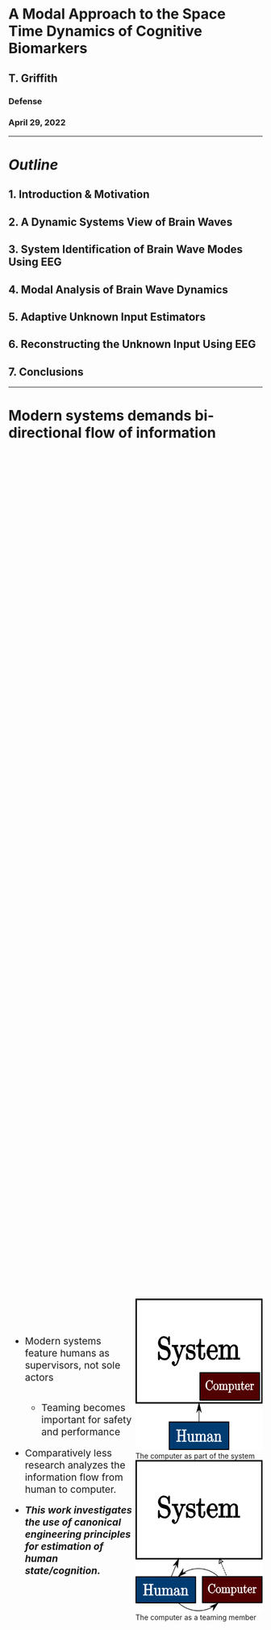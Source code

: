 <!-- .slide: data-background="#500000" class="dark" -->

# A Modal Approach to the Space Time Dynamics of Cognitive Biomarkers 

## T. Griffith
### Defense

### April 29, 2022

---

<!-- .slide: data-background="#ffffff" class="light" -->
# ***Outline***

## 1. Introduction & Motivation
## 2. A Dynamic Systems View of Brain Waves
## 3. System Identification of Brain Wave Modes Using EEG
## 4. Modal Analysis of Brain Wave Dynamics
## 5. Adaptive Unknown Input Estimators
## 6. Reconstructing the Unknown Input Using EEG
## 7. Conclusions 


---

<!-- .slide: data-background="#ffffff" class="light" -->
# Modern systems demands bi-directional flow of information
<style>
.vertical-center {
  min-height: 100%;  /* Fallback for browsers do NOT support vh unit */
  min-height: 100vh; /* These two lines are counted as one :-)       */

  display: flex;
  align-items: center;
}

.container{
    display: flex;
}
.col{
    flex: 1;
}
</style>

<div class="container vertical-center">

<div class="col">
 <ul style="font-size:2vw">
  <li style="padding-bottom:0.9em">Modern systems feature humans as supervisors, not sole actors</li>
  <ul>
  <li style="padding-bottom:0.9em">Teaming becomes important for safety and performance</li>
</ul> 
  <li style="padding-bottom:0.9em">Comparatively less research analyzes the information flow from human to computer.</li>
  <li style="padding-bottom:0.9em"> <em><strong> This work investigates the use of canonical engineering principles for estimation of human state/cognition.</strong></em></li>
</ul> 
</div>

<div class="col">
<img src="img/defense/paradigm1.png" alt="Trulli" height="300">
<figcaption> The computer as part of the system </figcaption>
<img src="img/defense/paradigm2.png" alt="Trulli" height="300">
  <figcaption> The computer as a teaming member </figcaption>
</div>


</div>


---

<!-- .slide: data-background="#ffffff" class="light" -->

# Hardware and experimental design can be used to interpret information about human states from noisy physiological data.
<style>
.vertical-center {
  min-height: 100%;  /* Fallback for browsers do NOT support vh unit */
  min-height: 100vh; /* These two lines are counted as one :-)       */

  display: flex;
  align-items: center;
}

.container{
    display: flex;
}
.col{
    flex: 1;
}
</style>

<div class="container vertical-center">

<div class="col">
 <ul style="font-size:2vw">
  <li style="padding-bottom:0.9em">Physiological signals are historically not portable</li>
  <ul>
  <li style="padding-bottom:0.9em">Prevented ecologically valid experiments</li>
</ul> 
  <li style="padding-bottom:0.9em">Human state (e.g. SA) reduced to discrete self reports</li>
  <li style="padding-bottom:0.9em"> <em><strong> There is new potential for modeling techniques to interpret human state from noisy physiological signals.</strong></em></li>
</ul> 
</div>

<div class="col">
<img src="https://pbs.twimg.com/media/E2LX-5-VIAAwlDp?format=jpg&name=4096x4096" alt="Trulli" height="500">
<figcaption> Time Domain fNIRS from 
<a href="https://www.kernel.com/products">Kernel Flow</a> </figcaption>
</div>


</div>




---


# Cognition as a black box
<div class="col">
<img src="img/defense/black_box.png" alt="Trial 5, Averaged" width="80%">
</div>
<ul style="font-size:2vw">
  <li style="padding-bottom:0.9em">Cognition gives rise to EEG signals</li>
  <ul>
  <li style="padding-bottom:0.9em">but it is ***noisy*** and only ***loosely*** correlated with cognition</li>
</ul> 
<li style="padding-bottom:0.9em">Cellular activity can only be measured invasively </li>
<li style="padding-bottom:0.9em">***Can we say something about cognition from dynamic EEG signals***? </li>
</ul> 



---

<!-- .slide: data-background="#ffffff" class="light" -->

# Nonstationary, nonlinear signals make the ***dynamics*** tricky

<ul style="font-size:2vw">
  <li style="padding-bottom:0.9em">Historically,</li>
  <ul>
  <li style="padding-bottom:0.9em">stationary analysis is used with a sliding window</li>
  <li style="padding-bottom:0.9em">or case by case highly derived models are developed</li>
</ul> 
<li style="padding-bottom:0.9em">This work seeks a method to address in engineering dynamics terms</li>
  <ul>
  <li style="padding-bottom:0.9em">with eye towards cognitive outcomes</li>
  <li style="padding-bottom:0.9em">because there are many existing analytical tools in engineering dynamics</li>
</ul> 
</ul>

> a dynamic analysis in which no assumptions about stationarity are made, is required.




<div style="text-align: right"> <small>Hindriks, Rikkert, et al. "Latency analysis of resting-state BOLD-fMRI reveals traveling waves in visual cortex linking task-positive and task-negative networks." Neuroimage 200 (2019): 259-274.</small></div>

---

<!-- .slide: data-background="#ffffff" class="light" -->

# Guardrails: This is not a model of the brain!
## but you can measure EEG signals and say something about the system
<style>
.vertical-center {
  min-height: 100%;  /* Fallback for browsers do NOT support vh unit */
  min-height: 100vh; /* These two lines are counted as one :-)       */

  display: flex;
  align-items: center;
}

.container{
    display: flex;
}
.col{
    flex: 1;
}
</style>

<div class="container vertical-center">

<div class="col">
 <ul style="font-size:2vw">
  <li style="padding-bottom:0.9em">Engineering mechanics does not require atomic level analysis to evaluate stress and strain.</li>
  <ul>
  <li style="padding-bottom:0.9em">Can we extend this analogy to spatio-temporal dynamics of human cognition?</li>
</ul> 
<ul>
  <li style="padding-bottom:0.9em">Because brain wave dynamics are also spectral</li>
</ul> 
</ul> 
</div>

<div class="col">
<figure>
<img src="https://static-01.hindawi.com/articles/ddns/volume-2015/542507/figures/542507.fig.003a.svgz" alt="Trial 5, Averaged" width="35%"> 
<img src="img/defense/right_arrow2.png" alt="Trial 5, Averaged" width="5%">
<img src="https://i0.wp.com/wtt.pauken.org/wp-content/uploads/2011/10/mode03.gif?ssl=1" alt="Trial 5, Averaged" width="25%">
<img src="img/defense/plus.png" alt="Trial 5, Averaged" width="5%">
<img src="https://i0.wp.com/wtt.pauken.org/wp-content/uploads/2011/10/mode22.gif?resize=400%2C300&ssl=1" alt="Trial 5, Averaged" width="25%">
<figcaption>Surface recordings of membranes yield useful engineering information.</figcaption>
</figure>
<figure>
<img src="https://static-01.hindawi.com/articles/jam/volume-2014/261347/figures/261347.fig.005c.jpg" alt="Trial 5, Averaged" width="45%">
<img src="img/defense/right_arrow2.png" alt="Trial 5, Averaged" width="5%">
<img src="https://upload.wikimedia.org/wikipedia/commons/thumb/5/55/Question_Mark.svg/1280px-Question_Mark.svg.png" alt="Trial 5, Averaged" width="30%">
<figcaption>Is this notion relevant to brain waves?</figcaption>
</figure>
</div>



</div>

<div style="text-align: right"> <small><a href="https://wtt.pauken.org/chapter-2/membrane-modes-2/9">2D membrane modes</a> </small></div>


---






<!-- .slide: data-background="#003C71" class="dark" -->

# 2. A Dynamic Systems View of Brain Waves



---

<section>
<h1> A canonical approach: </h1>
<br>
<img src="img/defense/eeg_ex2.png" alt="Trulli" height="400">
<br>
:arrow_double_down:
<br>
Linearized brain wave plant: 
  $\begin{aligned}
    \begin{cases}
    \dot{x}=Ax+Bu +v_x \\\
    y=Cx
    \end{cases}
  \end{aligned}$
<br>
<h2> linearization is ***around an operating point*** </h2>
<br>
but $A, \ B, \ C, \ v_x, \ x, \text{and} \ u $ are all unknown.


</section>

<section>
$A, \ B, \ C, \ v_x, \ x, \text{and} \ u $ are ***all unknown***.
<h2> This level of uncertainty is an unsovled problem </h2>

Identify the plant: 
  $\begin{aligned}
    \begin{cases}
\dot{x}_m=A_m x +v_x \\\
y_m=C x_m
\end{cases}
  \end{aligned}$,
<br>
accepting the uncertainty in $A_m$.

</section>

<section>
<h2> A modal transformation yields a discrete set of spatio-temporal modes which are useful for brain wave analysis and mapping </h2>
<figure>
  <img src="http://www.svibs.com/resources/ARTeMIS_Modal_Help_v3/images/ModalDecomposition.png" alt="Trulli" height="350">
</figure>

 <ul>
  <li style="padding-bottom:0.9em">A giant $(A,C)$ may not be useful!</li>
  <li style="padding-bottom:0.9em">Modes have:</li>
  <ul>
  <li style="padding-bottom:0.9em">Frequency ($f$)</li>
  <li style="padding-bottom:0.9em">Damping ($\zeta$)</li>
  <li style="padding-bottom:0.9em">Mode shape ($\phi$)</li>
  <li style="padding-bottom:0.9em">Complexity ($\%$)</li>
</ul> 
  <li style="padding-bottom:0.9em">Modal dynamics are equivalent to original model</li>
</ul> 

</section>

<section>
<h1> Modal complexity and traveling waves </h1>
<style>
.vertical-center {
  min-height: 100%;  /* Fallback for browsers do NOT support vh unit */
  min-height: 100vh; /* These two lines are counted as one :-)       */

  display: flex;
  align-items: center;
}

.container{
    display: flex;
}
.col{
    flex: 1;
}
</style>

<div class="container vertical-center">

<div class="col">

<img class="plain" src="img/animode.gif" alt="Trial 5, Averaged" style="height:500px;">
<figcaption> Theoretical standing wave mode shape $C_r=0\%$</figcaption>


</div>



<div class="col">

<img class="plain" src="img/animode2.gif" alt="Trial 5, Averaged" style="height:500px;">
<figcaption> Theoretical standing wave mode shape $C_r=15\%$</figcaption>



</div>

</div>

</section>


---

<!-- .slide: data-background="#003C71" class="dark" -->

# 3. System Identification of Brain Wave Modes Using EEG

---

<!-- .slide: data-background="#ffffff" class="light" -->
<section>
<h1> Datasets considered</h1>
<style>
.vertical-center {
  min-height: 100%;  /* Fallback for browsers do NOT support vh unit */
  min-height: 100vh; /* These two lines are counted as one :-)       */

  display: flex;
  align-items: center;
}

.container{
    display: flex;
}
.col{
    flex: 1;
}
</style>

<div class="container vertical-center">

<div class="col">
<h2> DEAP: A Database for Emotion Analysis using Physiological Signals </h2>
<figure>
  <img src="img/defense/val_arou.jpg" alt="Trulli" height="400">
</figure>
 <ul>
  <li style="padding-bottom:0.9em">32 sensors</li>
  <li style="padding-bottom:0.9em">32 subjects watch 40 videos</li>
  <li style="padding-bottom:0.9em">Subjects self report Valence and Arousal</li>
</ul> 
</div>



<div class="col">

<h2> Neuropsychoimaging of Addiction and Related Conditions Dataset </h2>
<figure>
  <img src="https://www.ncbi.nlm.nih.gov/pmc/articles/instance/3463641/bin/nihms-386132-f0003.jpg" alt="Trulli" height="400">
</figure>
 <ul>
  <li style="padding-bottom:0.9em">60 sensors</li>
  <li style="padding-bottom:0.9em">100 subjects at rest state</li>
  <li style="padding-bottom:0.9em">Subjects self report craving scale</li>
</ul> 
</div>


</div>
<br>
<div style="text-align: right"> <small><small>Koelstra, Sander, et al. "Deap: A database for emotion analysis; using physiological signals." IEEE transactions on affective computing 3.1 (2011): 18-31.</small></small></div>
<div style="text-align: right"> <small><small>Konova, Anna B., et al. "Structural and behavioral correlates of abnormal encoding of money value in the sensorimotor striatum in cocaine addiction." European Journal of Neuroscience 36.7 (2012): 2979-2988.</small></small></div>

</section>

<section>
<h1> Output only modal analysis is well suited to the analysis of EEG waves</h1>
 <ul>
  <li style="padding-bottom:0.9em">OMA (stochastic, zero mean)</li>
  <li style="padding-bottom:0.9em">DMD (deterministic, full state)</li>
  <li style="padding-bottom:0.9em">NeXT (deterministic, modal)</li>
  <li style="padding-bottom:0.9em">N4SID (stochastic, Kalman states)</li>
</ul> 


<figure>
  <img src="img/defense/modal_out2.png" alt="Trulli" height="500">
  <figcaption>Bivariate distribution of identified modes in DEAP dataset</figcaption>
</figure>

</section>



<section>
<h1> Between 40 and 50 modes are needed for brain wave modeling </h1>
<style>
.vertical-center {
  min-height: 100%;  /* Fallback for browsers do NOT support vh unit */
  min-height: 100vh; /* These two lines are counted as one :-)       */

  display: flex;
  align-items: center;
}

.container{
    display: flex;
}
.col{
    flex: 1;
}
</style>

<div class="container vertical-center">

<div class="col">
Identify the plant: 
  $\begin{aligned}
    \begin{cases}
\dot{x}_m=A_m x +v_x\\\
y_m=C x_m 
\end{cases}
  \end{aligned}$
<br><br>
$\begin{aligned}
    O&=\begin{bmatrix}
    C \\\ CA_m \\\ CA_m^2 \\\ \vdots \\\ CA_m^{s-1}
    \end{bmatrix} X_0 \\\
    &= \Gamma X_0
\end{aligned}$
<br><br>
$\begin{aligned}
    \hat{\Gamma}=US^{1/2}\\
    \hat{X}_0=S^{1/2}V^*
\end{aligned}$
<h3><em><strong> Observability is so important! </strong></em></h3>
</div>



<div class="col">
<figure>
  <img src="img/defense/truncate_ex3.png" alt="Trulli" height="500">
  <figcaption>The singular values (i.e. importance) of each mode rolls off after 50 modes.</figcaption>
</figure>
</div>

</div>

</section>

<section>
<h1> Modal superposition recreates the measured data </h1>
<h2> Example from Mt. Sinai CUD database </h2>
<style>
.vertical-center {
  min-height: 100%;  /* Fallback for browsers do NOT support vh unit */
  min-height: 100vh; /* These two lines are counted as one :-)       */

  display: flex;
  align-items: center;
}

.container{
    display: flex;
}
.col{
    flex: 1;
}
</style>

<div class="container vertical-center">

<div class="col">

<figure>
  <img src="img/defense/braingif/comb_tot.gif" alt="Trulli"  style="border:0px;margin:-10px;float:inherit;width:800px;">
  <img src="img/defense/braingif/modes2.png" alt="Trulli" style="border:0px;margin:0px;float:inherit;width:800px;">
    <figcaption>Example mode from Mt. Sinai data: (`$f=23$` hz, `$\zeta = 0.12$`, `$C_r = 22\%$`) </figcaption>
</figure>


</div>



<div class="col">

<figure>
  <img src="img/defense/superposemodes.gif" alt="Trulli" style="border:0px;margin:0px;float:inherit;height:600px;">
  <figcaption> A single channel example of how modes superpose to recreate the observed EEG data. </figcaption>
</figure>



</div>

</div>

</section>



---


<!-- .slide: data-background="#003C71" class="dark" -->

# 4. Modal Analysis of Brain Wave Dynamics

---
<section>
<h1> Modal complexity and traveling waves </h1>
<style>
.vertical-center {
  min-height: 100%;  /* Fallback for browsers do NOT support vh unit */
  min-height: 100vh; /* These two lines are counted as one :-)       */

  display: flex;
  align-items: center;
}

.container{
    display: flex;
}
.col{
    flex: 1;
}
</style>

<div class="container vertical-center">

<div class="col">

<img class="plain" src="img/animode.gif" alt="Trial 5, Averaged" style="height:500px;">
<figcaption> Theoretical standing wave mode shape $C_r=0\%$</figcaption>


</div>



<div class="col">

<img class="plain" src="img/animode2.gif" alt="Trial 5, Averaged" style="height:500px;">
<figcaption> Theoretical standing wave mode shape $C_r=15\%$</figcaption>



</div>

</div>

</section>


<section>
<h1> Brain wave modes can be standing or traveling </h1>
<style>
.vertical-center {
  min-height: 100%;  /* Fallback for browsers do NOT support vh unit */
  min-height: 100vh; /* These two lines are counted as one :-)       */

  display: flex;
  align-items: center;
}

.container{
    display: flex;
}
.col{
    flex: 1;
}
</style>

<div class="container vertical-center">

<div class="col">

<figure>
  <img src="img\defense\braingif\standing.gif" alt="Trial 5, Averaged" style="height:500px;">
  <figcaption> An example standing wave (`$C_r=5\%$`) from the Mt. Sinai database. Standing waves are most prevalent in rest conditions.</figcaption>
</figure>


</div>



<div class="col">

<figure>
  <img src="img\defense\braingif\traveling.gif" alt="Trial 5, Averaged" style="height:500px;">
  <figcaption> An example traveling wave (`$C_r=83\%$`) from the Mt. Sinai database. Traveling waves are most prevalent in active conditions.</figcaption>
</figure>



</div>

</div>

</section>



<section>
<h1> Humans share certain modes</h1>
<style>
.vertical-center {
  min-height: 100%;  /* Fallback for browsers do NOT support vh unit */
  min-height: 100vh; /* These two lines are counted as one :-)       */

  display: flex;
  align-items: center;
}

.container{
    display: flex;
}
.col{
    flex: 1;
}
</style>

<div class="container vertical-center">

<div class="col">

<figure>
  <img src="img/common1.gif" alt="Trial 5, Averaged" style="height:500px;">
  <figcaption> Alpha Mode 1 from Subject 19, Trial 6 in the DEAP database. </figcaption>
</figure>


</div>



<div class="col">

<figure>
  <img src="img/common1.gif" alt="Trial 5, Averaged" style="height:500px;">
  <figcaption> Alpha Mode 1 from Subject 19, Trial 20 in the DEAP database. </figcaption>
</figure>



</div>

</div>
<br>
<blockquote>
<h4> Common mode frequencies are aligned with the Rest State Network</h4>
 <ul>
  <li style="padding-bottom:0.9em">Alpha Mode 1: `$4.34\pm 0.03$`</li>
  <li style="padding-bottom:0.9em">Beta Mode 2: `$21.83 \pm 0.22$`</li>
  <li style="padding-bottom:0.9em">Gamma Mode 3: `$40.39\pm 0.26$`</li>
  <li style="padding-bottom:0.9em">Gamma Mode 4: `$44.19 \pm 0.24$`</li>
</ul> 
</blockquote>
</section>


<section>
<h1> Brain wave modes are interindividual </h1>
<style>
.vertical-center {
  min-height: 100%;  /* Fallback for browsers do NOT support vh unit */
  min-height: 100vh; /* These two lines are counted as one :-)       */

  display: flex;
  align-items: center;
}

.container{
    display: flex;
}
.col{
    flex: 1;
}
</style>

<div class="container vertical-center">

<div class="col">
<figure>
  <img class="plain" src="img\confmat.jpg" alt="Trial 5, Averaged" style="height:700px;">
  <figcaption> The subject identification confusion matrix for brain wave modes in the DEAP database. The algorithm can view a set of modes and identify the subject they came from. </figcaption>
</figure>

</div>



<div class="col">

<table style="width:60%">
  <tr>
    <th>Reference</th>
    <th>Accuracy [%]</th>
  </tr>
  <tr>
    <td>This work</td>
    <td>99.85</td>
  </tr>
  <tr>
    <td><a href="https://ieeexplore.ieee.org/document/8745473">Wilaiprasitporn et al.</a> </td>
    <td>99.90</td>
  </tr>
  <tr>
  <tr>
    <td><a href="https://www.worldscientific.com/doi/abs/10.1142/S0129065717500356">DelPozo-Banos et al.</a> </td>
    <td>97.97</td>
  </tr>
  <tr>
</table>

</div>
</section>

<section>
<h1> Not all sensors are needed for subject identification accuracy </h1>
<style>
.vertical-center {
  min-height: 100%;  /* Fallback for browsers do NOT support vh unit */
  min-height: 100vh; /* These two lines are counted as one :-)       */

  display: flex;
  align-items: center;
}

.container{
    display: flex;
}
.col{
    flex: 1;
}
</style>

<div class="container vertical-center">

<div class="col">
<figure>
  <img class="plain" src="img\defense\channels-1.png" alt="Trial 5, Averaged" style="height:500px;">
  <figcaption> Subject identification accuracy vs. the number of channels in the EEG recording. </figcaption>
</figure>

</div>



<div class="col">

<table style="width:80%">
  <tr>
    <th>Reference</th>
    <th>No. Channels</th>
    <th>Accuracy [%]</th>
  </tr>
  <tr>
    <td>This work</td>
    <td>8</td>
    <td>96.45</td>
  </tr>
  <tr>
    <td><a href="https://ieeexplore.ieee.org/document/8745473">Wilaiprasitporn et al.</a> </td>
    <td>5</td>
    <td>99.1</td>
  </tr>
  <tr>
</table>

</div>
</section>

<section>
<h1> Brain wave modes poorly match nonlinear dynamics </h1>
<style>
.vertical-center {
  min-height: 100%;  /* Fallback for browsers do NOT support vh unit */
  min-height: 100vh; /* These two lines are counted as one :-)       */

  display: flex;
  align-items: center;
}

.container{
    display: flex;
}
.col{
    flex: 1;
}
</style>

<div class="container vertical-center">

<div class="col">
<figure>
  <img src="img/defense/superposemodes.gif" alt="Trulli" height="600">
</figure>
<figcaption> Superposed modes recreate the data they came from. </figcaption>
</div>



<div class="col">

<figure>
  <img src="img/defense/bad_modes.gif" alt="Trulli" height="600">
  <figcaption> Superposed modes do not match unseen data well. </figcaption>
</figure>



</div>
</section>

---

<!-- .slide: data-background="#003C71" class="dark" -->

# 5. Adaptive Unknown Input Estimators

---

<section>
<h1> Adaptive Unknown Input Estimators </h1>
<h2> Estimator overview </h2>
<style>
.vertical-center {
  min-height: 100%;  /* Fallback for browsers do NOT support vh unit */
  min-height: 100vh; /* These two lines are counted as one :-)       */

  display: flex;
  align-items: center;
}

.container{
    display: flex;
}
.col{
    flex: 1;
}
</style>

<div class="container vertical-center">

<div class="col">

<ul style="font-size:1.5vw">
<li style="padding-bottom:0.9em">Three significant uncertainties</li>
<ul>
  <li style="padding-bottom:0.9em"> Input $u$ is unknown, external, deterministic</li>
  <li style="padding-bottom:0.9em"> State matrix $A$ may have uncertainty</li>
  <li style="padding-bottom:0.9em"> General process uncertainty $v_x$</li>
  </ul>
<li ><strong><em>Can we synthesize $u$ and correct $A$?</em></strong></li>
</ul> 
</div>



<div class="col">

\begin{aligned}
    \dot{x}&=Ax+Bu+v_x\\\
    y&=Cx
\end{aligned}



</div>
</div>
</section>

<section>
<h1> Adaptive Unknown Input Estimators </h1>
<h2> Modeling unknown inputs </h2>
<style>
.vertical-center {
  min-height: 100%;  /* Fallback for browsers do NOT support vh unit */
  min-height: 100vh; /* These two lines are counted as one :-)       */

  display: flex;
  align-items: center;
}

.container{
    display: flex;
}
.col{
    flex: 1;
}
</style>

<div class="container vertical-center">

<div class="col">

<ul>
<li style="padding-bottom:0.9em">Approximate input space $\mathbb{U}$</li>
  <ul>
  <li style="padding-bottom:0.9em">$\hat{u}=\sum_{i=1}^{N} c_i f_i(t)$</li></ul>
<li style="padding-bottom:0.9em" style="padding-bottom:0.9em">Persistent Inputs</dt>
<ul>
  <li style="padding-bottom:0.9em">$\dot{z}_u=F_u z_u$</li>
  <li style="padding-bottom:0.9em">$\hat{u}=\Theta_u z_u$</li>
  <li style="padding-bottom:0.9em">$F_u = \begin{bmatrix} 0 & 1 & 0 \\\ -\omega^2 & 0 & 0 \\\ 0 & 0 & 0 \end{bmatrix}$</li>
  </ul>
</ul> 
</div>



<div class="col">

<figure>
  <img src="img/defense/uhat.gif" alt="Trulli" height="600">
</figure>


</div>
</div>

</section>

<section>
<h1> Adaptive Unknown Input Estimators </h1>
<h2> Architecture and estimator error </h2>
<style>
.vertical-center {
  min-height: 100%;  /* Fallback for browsers do NOT support vh unit */
  min-height: 100vh; /* These two lines are counted as one :-)       */

  display: flex;
  align-items: center;
}

.container{
    display: flex;
}
.col{
    flex: 1;
}
</style>

<div class="container vertical-center">

<div class="col">

<figure>
  <img src="img/defense/est_arch.png" alt="Trulli" height="600">
</figure>
</div>



<div class="col">

Recover $A$ with adaptive scheme
`$$ A \equiv A_m +B L_{*} C $$`
`$$ \dot{L} = -e_y y^* \gamma_e - \alpha L; \ \alpha>0, \ \gamma_e > 0 $$`
<br>
Error dynamics

`$$ \dot{e}=(\bar{A}+\bar{K} \bar{C})e+\bar{B} \underbrace{\Delta L y}_\text{$w$} + v $$`
`$$ \begin{bmatrix} \dot{e}_x \\\ \dot{e}_z \end{bmatrix} = \underbrace{\begin{bmatrix} A_m+K_x C & B \Theta_u \\\ K_u C & F_u \end{bmatrix}}_\text{$\bar{A}_c$} \begin{bmatrix} e_x \\\ e_z \end{bmatrix} +\begin{bmatrix} B \\\ 0 \end{bmatrix} w +\begin{bmatrix} v_x \\\ v_u \end{bmatrix}$$`


</div>
</div>
</section>

<section>
<h1> Adaptive Unknown Input Estimators </h1>
<h2> Architecture and estimator error </h2>
<style>
.vertical-center {
  min-height: 100%;  /* Fallback for browsers do NOT support vh unit */
  min-height: 100vh; /* These two lines are counted as one :-)       */

  display: flex;
  align-items: center;
}

.container{
    display: flex;
}
.col{
    flex: 1;
}
</style>

<div class="container vertical-center">

<div class="col">

<ul>
<li style="padding-bottom:0.9em">ASD plant dynamics</li>
<ul>
<li style="padding-bottom:0.9em">`$A_c^* P + P A_c = -Q$`</li>
<li style="padding-bottom:0.9em">`$PB=C^*$`</li>
</ul>
<li style="padding-bottom:0.9em">Bounded `$L_{*}$`, $v$, and $\gamma_e$</li>
<li style="padding-bottom:0.9em">Error in state and input converges to an neighborood centered at zero</li>
<ul>
<li style="padding-bottom:0.9em">`$V(e,\Delta L) = \frac{1}{2} e^* \bar{P} e + \frac{1}{2} \text{tr}(\Delta L \gamma_e^{-1} \Delta L^*)$`</li>
<li style="padding-bottom:0.9em"><strong><em>`$\lim_{t \rightarrow \infty} \sup ||e(t)|| \leq \frac{1+\sqrt{\lambda_{\text{max}}\bar{P}}}{\alpha \sqrt{\lambda_{\text{min}}\bar{P}}} M_v \equiv R^*$`</em></strong></li>
</ul>
</ul>


</div>



<div class="col">

<figure>
  <img src="img/defense/neighborhood-1.png" alt="Trulli" height="400">
</figure>




</div>
</div>

</section>


<section>
<h1> Illustrative example</h1>
<style>
.vertical-center {
  min-height: 100%;  /* Fallback for browsers do NOT support vh unit */
  min-height: 100vh; /* These two lines are counted as one :-)       */

  display: flex;
  align-items: center;
}

.container{
    display: flex;
}
.col{
    flex: 1;
}
</style>

<div class="container vertical-center">

<div class="col">
\begin{align}
\dot{x}&=A_m x+Bu +v_x\\\
&=\begin{bmatrix}
-4 &1 &2\\\
-1 & -1 & 1\\\
-1 & 1 &-1 
\end{bmatrix}x+B u +v_x \\\
y&=Cx
\end{align}
<br>
<figure>
  <h4> Internal state error time series</h4>
  <img src="img/defense/x_ex2.gif" alt="Trulli" height="400">
</figure>
</div>



<div class="col">
\begin{align}
\dot{x}&=A x+Bu +v_x\\\
&=\begin{bmatrix}
-2.86 &1 &4.7\\\
1.8 & -1 & 6.7\\\
-9 & 1 &-1 7.2
\end{bmatrix}x+B u +v_x\\\
y&=Cx
\end{align}
<br>
<figure>
  <h4> Estimating the unknown input</h4>
  <img src="img/defense/u_ex3.gif" alt="Trulli" height="400">
</figure>
</div>

</div>


</section>




---

<!-- .slide: data-background="#003C71" class="dark" -->

# 6. Reconstructing the Unknown Input Using EEG
Recall: Solving the nonstationary problem

---

<section>
<h1> aUIO outperforms static modes </h1>
<style>
.vertical-center {
  min-height: 100%;  /* Fallback for browsers do NOT support vh unit */
  min-height: 100vh; /* These two lines are counted as one :-)       */

  display: flex;
  align-items: center;
}

.container{
    display: flex;
}
.col{
    flex: 1;
}
</style>

<div class="container vertical-center">

<div class="col">

<h3> aUIO on unseen data </h3>
<figure>
  <img src="img/defense/square_L.gif" alt="Trulli" height="650">
    <figcaption> Adaptive input estimator performance when the modes are from a different trial. </figcaption>
</figure>
</div>



<div class="col">

<h3> Weighted modes on seen data </h3>
<figure>
  <img src="img/defense/square_noL.gif" alt="Trulli" height="650">
  <figcaption> Superposition of modes decomposed from this data. </figcaption>
</figure>



</div>

</div>
</section>

<section>
<h1> aUIO critically updates model as needed </h1>
<style>
.vertical-center {
  min-height: 100%;  /* Fallback for browsers do NOT support vh unit */
  min-height: 100vh; /* These two lines are counted as one :-)       */

  display: flex;
  align-items: center;
}

.container{
    display: flex;
}
.col{
    flex: 1;
}
</style>

<div class="container vertical-center">

<div class="col">

<h3> aUIO on unseen data </h3>
<figure>
  <img src="img/defense/Ly_ex.gif" alt="Trulli" height="600">
</figure>
</div>



<div class="col">

<h3> Adaptive gain matrix 1-norm </h3>
<figure>
  <img src="img/defense/Ly2.gif" alt="Trulli" height="600">
  <figcaption> The norm measures "how much" adapting the estimator is doing</figcaption>
</figure>



</div>

</div>



</section>

<section>

<h1> Modeling assumptions </h1>

 <ul style="font-size:2vw">
  <li style="padding-bottom:0.9em">Unknown input acts evenly over spatial domain</li>
  <li style="padding-bottom:0.9em">$F_u$ generates sine-cosine basis</li>
  <li style="padding-bottom:0.9em">Static gains per LQR </li>
  <li style="padding-bottom:0.9em"><strong><em>Unknown input is "external information"</em></strong></li>
</ul> 
</section>

<section>
<h1> aUIO is tolerant to some slop in the modes </h1>
<style>
.vertical-center {
  min-height: 100%;  /* Fallback for browsers do NOT support vh unit */
  min-height: 100vh; /* These two lines are counted as one :-)       */

  display: flex;
  align-items: center;
}

.container{
    display: flex;
}
.col{
    flex: 1;
}
</style>

<div class="container vertical-center">

<div class="col">

<h3> aUIO on unseen data </h3>
<figure>
  <img src="img/defense/no_eye.gif" alt="Trulli" height="600">
</figure>
</div>



<div class="col">

<h3> aUIO with modes from another subject </h3>
<figure>
  <img src="img/defense/eye.gif" alt="Trulli" height="600">
</figure>



</div>

</div>

</section>

<section>
<h1> Classification via estimation </h1>
<style>
.vertical-center {
  min-height: 100%;  /* Fallback for browsers do NOT support vh unit */
  min-height: 100vh; /* These two lines are counted as one :-)       */

  display: flex;
  align-items: center;
}

.container{
    display: flex;
}
.col{
    flex: 1;
}
</style>

<div class="container vertical-center">

<div class="col">
<figure>
  <img src="img/defense/val_arou.jpg" alt="Trulli" height="400">
</figure>
 <ul>
  <li style="padding-bottom:0.9em">DEAP: Two self reported variables</li>
  <li style="padding-bottom:0.9em">$F_u$ generates sine-cosine basis</li>
  <li style="padding-bottom:0.9em">Static gains per LQR </li>
</ul> 


</div>



<div class="col">
<figure>
  <img src="img/defense/classification_alg.png" alt="Trulli" height="300">
</figure>
 <ul>
  <li style="padding-bottom:0.9em">Hypothesis:</li>
   <ul>
  <li style="padding-bottom:0.9em">modes are correlated with human state/cognition, so</li>
  <li style="padding-bottom:0.9em">same state should have similar modes, so</li>
  <li style="padding-bottom:0.9em">you can take the average modes in a state,</li>
  <li style="padding-bottom:0.9em">and the estimator will perform better than the other averaged model</li>
</ul> 
<li style="padding-bottom:0.9em"><strong><em>This is a interindividual approach</em></strong></li>
</ul> 




</div>

</div>

</section>

<section>
<h1> This method is comparable to state of the art deep learning approaches </h1>
<ul>
  <li style="padding-bottom:0.9em">Computational input and time is lower</li>
  <li style="padding-bottom:0.9em"><strong><em>Analytical information is greater</em></strong></li>
  <li style="padding-bottom:0.9em">Accuracy is comparable</li>
</ul> 
<style>
.vertical-center {
  min-height: 100%;  /* Fallback for browsers do NOT support vh unit */
  min-height: 100vh; /* These two lines are counted as one :-)       */

  display: flex;
  align-items: center;
}

.container{
    display: flex;
}
.col{
    flex: 1;
}
</style>

<div class="container vertical-center">

<div class="col">
<h3> Valence Classification </h3>
<figure>
  <img src="img/defense/val_acc.png" alt="Trulli" height="600">
</figure>

</div>

<div class="col">
<h3> Arousal Classification </h3>
<figure>
  <img src="img/defense/arou_acc.png" alt="Trulli" height="600">
</figure>


</div>

</div>
<div style="text-align: right"> <sub><sub><sup><a href="https://dl.acm.org/doi/10.5555/3297863.3297883">CNN1</a>, <a href="https://www.sciencedirect.com/science/article/abs/pii/S0010482521005515">CNN2</a>, <a href="https://www.frontiersin.org/articles/10.3389/fnbot.2020.617531/full">MFDF</a></sup></sup></sub></div>

</section>



---

<!-- .slide: data-background="#003C71" class="dark" -->

# 7. Conclusions

---
# Contributions of this dissertation

 <ul style="font-size:1.7vw">
  <li style="padding-bottom:0.9em">Output only system identification techniques are suitable for linear models of brain wave dynamics via EEG around an operating state</li>
  <li style="padding-bottom:0.9em">Real time spatio-temporal brain wave imaging via modal analysis</li>
  <li style="padding-bottom:0.9em">A novel brain wave fingerprinting algorithm on par with state of the art deep learning approaches</li>
  <li style="padding-bottom:0.9em">A complete body of adaptive, highly nonlinear unknown input estimator work</li>
  <li style="padding-bottom:0.9em">Real time brain wave imaging that accounts for nonstationary, nonlinear dynamics by updating the modes in real time</li>
  <li style="padding-bottom:0.9em">A novel recreation of the unknown brain wave plant's input</li>
  <li style="padding-bottom:0.9em">Valence-arousal emotion classification from the DEAP database on par with cutting edge deep learning approaches </li>
</ul> 


---

# List of technical works

 <ul style="font-size:1.7vw">
  <li style="padding-bottom:0.9em"><strong>T. Griffith</strong>, J.E. Hubbard. System identification methods for dynamic models of brain activity. <em>Biomedical Signal Processing and Control</em> </li>
  <li style="padding-bottom:0.9em"><strong>T. Griffith</strong>, M. J. Balas. An Adaptive Control Framework for Unknown Input Estimation. <em>ASME IMECE 2021 Proceedings</em> </li>
  <li style="padding-bottom:0.9em"><strong>T. Griffith</strong>, V.P. Gehlot, M. J. Balas. Robust Adaptive Unknown Input Estimation with Uncertain System Realization. <em>AIAA SciTech 2022 Forum</em> </li>
  <li style="padding-bottom:0.9em"><strong>T. Griffith</strong>, V.P. Gehlot, M. J. Balas. Adaptive Estimation of Unknown Inputs with Weakly Nonlinear Dynamics. <em>ACC 2022</em> [Accepted] </li>
  <li style="padding-bottom:0.9em"><strong>T. Griffith</strong>, V.P. Gehlot, M. J. Balas. On the Observability of Quantum Dynamical Systems. <em>ASME IMECE 2022 Proceedings</em> [Accepted] </li>
  <li style="padding-bottom:0.9em"><strong>T. Griffith</strong>, V.P. Gehlot, M. J. Balas, J.E. Hubbard. An Adaptive Approach to Real Time EEG Estimation. <em>Biomedical Signal Processing and Control</em> [In-Review] </li>
  <li style="padding-bottom:0.9em"><strong>T. Griffith</strong>, J.E. Hubbard. System Identification of Brain Wave Modes Using EEG. <em>Journal of Neural Engineering</em> [In-Revision] </li>
</ul> 


 

---

# Future work

 <ul style="font-size:1.7vw">
  <li style="padding-bottom:0.9em">Multiple data types</li>
  <li style="padding-bottom:0.9em">Improved analysis and classification</li>
  <li style="padding-bottom:0.9em">Probablistic considerations</li>
</ul> 


---

<!-- .slide: data-background="#003C71" class="dark" -->


<h3> Every day is a new day. It is better to be lucky. </h3>
<h2> ***But I would rather be exact.*** </h2>
<h3> Then when luck comes </h3>
<h2> ***you are ready.*** </h2>
<br>
<div style="text-align: right"> <small>- The Old Man and the Sea</small></div>


---

<section>
<style>
.vertical-center {
  min-height: 100%;  /* Fallback for browsers do NOT support vh unit */
  min-height: 100vh; /* These two lines are counted as one :-)       */

  display: flex;
  align-items: center;
}

.container{
    display: flex;
}
.col{
    flex: 1;
}
</style>

<div class="container vertical-center">

<div class="col">

<img src="https://engineering.tamu.edu/cse/_files/_images/_profile-images/chaspari-theodora-25April2019.jpg" alt="Trulli" height="500">
  <figcaption>Theodora Chaspari </figcaption>
</div>

<div class="col">
<figure>
  <img src="https://engineering.tamu.edu/mechanical/_files/_images/_profile-images/saripalli.jpg" alt="Trulli" height="500">
    <figcaption>Srikanth Saripalli</figcaption>
</figure>
</div>

</div>
</section>

<section>
<style>
.vertical-center {
  min-height: 100%;  /* Fallback for browsers do NOT support vh unit */
  min-height: 100vh; /* These two lines are counted as one :-)       */

  display: flex;
  align-items: center;
}

.container{
    display: flex;
}
.col{
    flex: 1;
}
</style>

<div class="container vertical-center">

<div class="col">

<img src="https://www.nasa.gov/sites/default/files/styles/side_image/public/thumbnails/image/balas-mark-biowebsite.jpg?itok=LxO5H0UR" alt="Trulli" height="500">
  <figcaption> Mark Balas </figcaption>
</div>

<div class="col">
<figure>
  <img src="https://engineering.tamu.edu/mechanical/_files/_images/_profile-images/MEEN-profile-James-Hubbard-3Sept2019.jpg" alt="Trulli" height="500">
    <figcaption>James Hubbard</figcaption>
</figure>
</div>

</div>

</section>

<section>
<style>
.vertical-center {
  min-height: 100%;  /* Fallback for browsers do NOT support vh unit */
  min-height: 100vh; /* These two lines are counted as one :-)       */

  display: flex;
  align-items: center;
}

.container{
    display: flex;
}
.col{
    flex: 1;
}
</style>

<div class="container vertical-center">

<div class="col">

<a href="https://unsplash.com/photos/OhfWTDyJp3I"><img src="https://images.unsplash.com/photo-1602244547823-8bebf9920b35?ixlib=rb-1.2.1&ixid=MnwxMjA3fDB8MHxwaG90by1wYWdlfHx8fGVufDB8fHx8&auto=format&fit=crop&w=1173&q=80"></a>

</div>

<div class="col">
 <ul>
  <li> Dr. Vinod Gehlot</li>
  <li> Sarai Barnett </li>
  <li> Dr. JD</li>
  <li> Prof. Zohaib Hasnain </li>
  <li> Prof. Mike Walsh </li>
  <li>Zaryab Shahid</li>
  <li>Lise Ochej</li>
  <li>Kevin Fuentes</li>
</ul> 
</div>

</div>

</section>

<section>
<h3> Good TAMU </h3>
 <ul>
  <li> Sandra Havens </li>
  <li> Rebecca Simon </li>
  <li> Prof. Joanna Tsenn </li>
  <li> Kaustubh Mahesh Tangsali</li>
  <li> Briana Holton </li>
  <li> Khari Harrison </li>
  <li> Bryton Praslicka </li>
  <li>Robert Trépanier</li>
  <li>Harold Gamarro</li>
</ul> 

</section>

---

<!-- .slide: data-background="#500000" class="dark" -->
# A Modal Approach to the Space Time Dynamics of Cognitive Biomarkers

> The willow submits to the wind and prospers until one day it is many willows - a wall against the wind.

<br>
<div style="text-align: right"> <small>- Dune</small></div>

---

<section>
<h1> Reconstructing the Brain's Unknown Input </h1>
<h2> Classification validation </h2>
<style>
.vertical-center {
  min-height: 100%;  /* Fallback for browsers do NOT support vh unit */
  min-height: 100vh; /* These two lines are counted as one :-)       */

  display: flex;
  align-items: center;
}

.container{
    display: flex;
}
.col{
    flex: 1;
}
</style>

<div class="container vertical-center">

<div class="col">
<table style="width:80%">
  <tr>
    <th>Task</th>
    <th>aUIO Acc. [%]</th>
    <th>PSD CNN Acc. [%]</th>
  </tr>
  <tr>
    <td>DEAP Valence</td>
    <td>77.8</td>
    <td>68.1</td>
  </tr>
  <tr>
    <td>DEAP Arousal</td>
    <td>75.2</td>
    <td>63.8</td>
  </tr>
  <tr>
    <td>Like/Dislike</td>
    <td>79.4</td>
    <td>67.3</td>
  </tr>
  <tr>
</table>


</div>

<div class="col">
<h3> Static gain grid search </h3>
<figure>
  <img src="img/defense/DEAP_accs.png" alt="Trulli" height="600">
</figure>


</div>

</div>
</section>

<section>
<h1> Output only modal analysis is well suited to the analysis of EEG waves</h1>
<style>
.vertical-center {
  min-height: 100%;  /* Fallback for browsers do NOT support vh unit */
  min-height: 100vh; /* These two lines are counted as one :-)       */

  display: flex;
  align-items: center;
}

.container{
    display: flex;
}
.col{
    flex: 1;
}
</style>

<div class="container vertical-center">

<div class="col">
Identify the plant: 
  $\begin{aligned}
    \begin{cases}
\dot{x}_m=A_m x +v_x\\\
y_m=C x_m 
\end{cases}
  \end{aligned}$
<br><br>
$\begin{aligned}
    O&=\begin{bmatrix}
    C \\\ CA_m \\\ CA_m^2 \\\ \vdots \\\ CA_m^{s-1}
    \end{bmatrix} X_0 \\\
    &= \Gamma X_0
\end{aligned}$
<br><br>
$\begin{aligned}
    \hat{\Gamma}=US^{1/2}\\
    \hat{X}_0=S^{1/2}V^*
\end{aligned}$
</div>



<div class="col">
<figure>
  <img src="img/defense/max_order.jpg" alt="Trulli" height="600">
</figure>
</div>

</div>

</section>

<section>
<h1> System Identification of Brain Wave Modes Using EEG </h1>
<h2> Identifying linear patterns </h2>
<style>
.vertical-center {
  min-height: 100%;  /* Fallback for browsers do NOT support vh unit */
  min-height: 100vh; /* These two lines are counted as one :-)       */

  display: flex;
  align-items: center;
}

.container{
    display: flex;
}
.col{
    flex: 1;
}
</style>

<div class="container vertical-center">

<div class="col">
Identify the plant: 
  $\begin{aligned}
    \begin{cases}
\dot{x}_m=A_m x +v_x\\\
y_m=C x_m
\end{cases}
  \end{aligned}$
<br><br>
$\begin{aligned}
    O&=\begin{bmatrix}
    C \\\ CA \\\ CA^2 \\\ \vdots \\\ CA^{s-1}
    \end{bmatrix} X_0 \\\
    &= \Gamma X_0
\end{aligned}$
<br><br>
$\begin{aligned}
    \hat{\Gamma}=U S^{1/2}\\
    \hat{X}_0=S^{1/2}V^*
\end{aligned}$
</div>



<div class="col">

<figure>
  <img src="img\defense\obsv.png" height="750">
</figure>



</div>

</div>

</section>

<section>
<h1> EEG characteristics </h1>
<style>
.vertical-center {
  min-height: 100%;  /* Fallback for browsers do NOT support vh unit */
  min-height: 100vh; /* These two lines are counted as one :-)       */

  display: flex;
  align-items: center;
}

.container{
    display: flex;
}
.col{
    flex: 1;
}
</style>

<div class="container vertical-center">

<div class="col">
<h2> The electrical "ground" varies from laboratory to laboratory </h2>
<h4> Many different conventions, some virtual </h4>
<img src="img/defense/EEG1020_ref_crop.png" alt="Trulli" height="500">
  <figcaption> Longitudinal referencing </figcaption>
</div>

<div class="col">
<h2> EEG signals are not independent sources of information </h2>
<h4> Sensors near each other measure overlapping activity </h4>
<figure>
  <img src="img/defense/channels_independent.png" alt="Trulli" height="500">
    <figcaption>EEG channel pair plots</figcaption>
</figure>
</div>

</div>
</section>

---

<!-- .slide: data-background="#5B6236" class="dark" -->

## Backup: Best Fit B Matricies

----

<!-- .slide: data-background="#ffffff" class="light" -->

# *A* Convex Function for B matrix optimization
- $\min ||y-\hat{y}-C \Delta B \hat{u}||_2$
- ***not*** the only possible minimization

----

<!-- .slide: data-background="#ffffff" class="light" -->

# B Matrix Optimization Example
- 3x3 example
 - $\dot{\hat{x}} = A_m x + B \hat{u}$
 - $A_m \neq A$ 
- ***$\min ||y-\hat{y}-C \Delta B \hat{u}||_2$***
- $B=\begin{bmatrix} 1.2 \\\ 1 \\\ 1.6 \end{bmatrix}$, 
- $B_m=\begin{bmatrix} 1 \\\ 1 \\\ 1 \end{bmatrix}$




----

<!-- .slide: data-background="#ffffff" class="light" -->

# B Matrix Optimization Example
- $\min ||y-\hat{y}-C \Delta B \hat{u}||_2$
- $\Delta B=\begin{bmatrix} 0.18 \\\ 0 \\\ 0.37 \end{bmatrix}$, 
- $B_f=\begin{bmatrix} 1.18 \\\ 1 \\\ 1.37 \end{bmatrix}$

<img class="plain" src="img/bmat/toy_Bopt2.png" alt="Trial 5, Averaged" width="55%">


----

<!-- .slide: data-background="#ffffff" class="light" -->

# B Matrix on EEG Data
<img class="plain" src="img/bmat/Bopt.png" alt="Trial 5, Averaged" width="90%">


----

<!-- .slide: data-background="#ffffff" class="light" -->

# B Matrix on EEG Data
<img class="plain" src="img/bmat/B_ic.jpg" alt="Trial 5, Averaged" width="70%">


----


<!-- .slide: data-background="#ffffff" class="light" -->

# Current models
<img class="plain" src="img/bmat/UIO_opt.png" alt="Trial 5, Averaged" width="45%">
<img class="plain" src="img/bmat/Bmap2.png" alt="Trial 5, Averaged" width="45%">


----

<!-- .slide: data-background="#ffffff" class="light" -->

## 5. Application to Emotion Data

----



<!-- .slide: data-background="#ffffff" class="light" -->


## B Matrix on EEG Data: ***Satisfaction (T1)*** 
<img class="plain" src="img/bmat/sat_map.png" alt="Trial 5, Averaged" width="60%">



----

<!-- .slide: data-background="#ffffff" class="light" -->

## B Matrix on EEG Data: ***Surprise (T2)*** 

<img class="plain" src="img/bmat/surp_map.png" alt="Trial 5, Averaged" width="60%">


----

<!-- .slide: data-background="#ffffff" class="light" -->

## B Matrix on EEG Data: ***Fear (T8)*** 

<img class="plain" src="img/bmat/fear_map.png" alt="Trial 5, Averaged" width="60%">



----

<!-- .slide: data-background="#ffffff" class="light" -->
## Comparing the same "emotion"

<img class="plain" src="img/bmat/val.jpg" alt="Trial 5, Averaged" width="45%">

<div style="text-align: right"> <small>Mneimne, M., Powers, A. S., Walton, K. E., Kosson, D. S., Fonda, S., & Simonetti, J. (2010). Emotional valence and arousal effects on memory and hemispheric asymmetries. Brain and Cognition, 74(1), 10-17.</small></div>


----

<!-- .slide: data-background="#ffffff" class="light" -->

## B Matrix on EEG Data: ***HVHA*** 

<img class="plain" src="img/bmat/HVHA_map.png" alt="Trial 5, Averaged" width="60%">


----

<!-- .slide: data-background="#ffffff" class="light" -->

## B Matrix on EEG Data: ***HVLA*** 

<img class="plain" src="img/bmat/HVLA_map.png" alt="Trial 5, Averaged" width="60%">


----

<!-- .slide: data-background="#ffffff" class="light" -->

## B Matrix on EEG Data: ***LVHA*** 

<img class="plain" src="img/bmat/LVHA_map.png" alt="Trial 5, Averaged" width="60%">



----

<!-- .slide: data-background="#ffffff" class="light" -->

## B Matrix on EEG Data: ***LVLA***  

<img class="plain" src="img/bmat/LVLA_map.png" alt="Trial 5, Averaged" width="60%">

----

<!-- .slide: data-background="#ffffff" class="light" -->

## B Matrix on EEG Data: ***Avg. Quadrants***  

<img class="plain" src="img/bmat/all_emot_map.png" alt="Trial 5, Averaged" width="60%">

----

<!-- .slide: data-background="#ffffff" class="light" -->

## 6. Application to Movement Data

----

<!-- .slide: data-background="#ffffff" class="light" -->

## B Matrix on EEG Data: ***Left Hand***  

<img class="plain" src="img/bmat/lh_map.png" alt="Trial 5, Averaged" width="60%">

----

<!-- .slide: data-background="#ffffff" class="light" -->

## B Matrix on EEG Data: ***Right Hand***  

<img class="plain" src="img/bmat/rh_map.png" alt="Trial 5, Averaged" width="60%">

----

<!-- .slide: data-background="#ffffff" class="light" -->

## B Matrix on EEG Data: ***Resting***  

<img class="plain" src="img/bmat/rest_map.png" alt="Trial 5, Averaged" width="60%">

----

<!-- .slide: data-background="#ffffff" class="light" -->

## B Matrix on EEG Data: ***All Averages***  

<img class="plain" src="img/bmat/all_hand_map.png" alt="Trial 5, Averaged" width="60%">

----

<!-- .slide: data-background="#ffffff" class="light" -->

## A unique solution?
- B matrix is different for everyone
 - A math construct or physical significance?
- A unique input?
